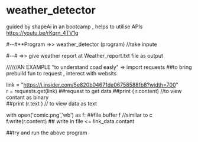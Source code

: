 # weather_detector
guided by shapeAi in an bootcamp , helps to utilise APIs
https://youtu.be/rKqrn_4TV1g

#--#**Program  =>> weather_detector (program) //take inpute

 #--#             =>> give weather report at Weather_report.txt file as output
               
               

//////AN EXAMPLE "to understand coad easly"
=>
 import requests  ##to bring prebuild fun to request , interect with websits
 
 link = "https://i.insider.com/5e820b04671de06758588fb8?width=700"  
r  = requests.get(link)  ##request to get data 
 ##print ( r.content) //to view contant as binary  
 ##print (r.text ) // to view data as text
 
 with open('comic.png','wb') as f: ##file buffer f  //similar to c
  f.write(r.content) ## write in file  <= link_data.contant
  
  ##try and run the above program

